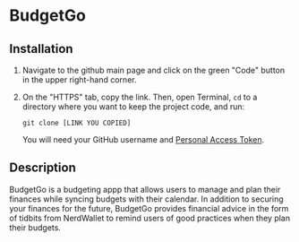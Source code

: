 # BudgetGo

## Installation
1. Navigate to the github main page and click on the green "Code" button in the upper right-hand corner.
2. On the "HTTPS" tab, copy the link. Then, open Terminal, `cd` to a directory where you want to keep the project code, and run:
   
    ```git clone [LINK YOU COPIED]```
   
   You will need your GitHub username and [Personal Access Token](https://docs.github.com/en/authentication/keeping-your-account-and-data-secure/managing-your-personal-access-tokens).


## Description

BudgetGo is a budgeting appp that allows users to manage and plan their finances while syncing budgets with their calendar. In addition to securing your finances for the future, BudgetGo provides financial advice in the form of tidbits from NerdWallet to remind users of good practices when they plan their budgets.
  

